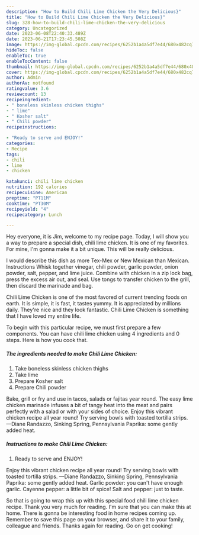 ```yaml
---
description: "How to Build Chili Lime Chicken the Very Delicious}"
title: "How to Build Chili Lime Chicken the Very Delicious}"
slug: 328-how-to-build-chili-lime-chicken-the-very-delicious
category: Uncategorized
date: 2023-06-08T22:40:33.489Z
date: 2023-06-21T17:23:45.508Z
image: https://img-global.cpcdn.com/recipes/6252b1a4a5df7e44/680x482cq70/chili-lime-chicken-recipe-main-photo.jpg
hideToc: false
enableToc: true
enableTocContent: false
thumbnail: https://img-global.cpcdn.com/recipes/6252b1a4a5df7e44/680x482cq70/chili-lime-chicken-recipe-main-photo.jpg
cover: https://img-global.cpcdn.com/recipes/6252b1a4a5df7e44/680x482cq70/chili-lime-chicken-recipe-main-photo.jpg
author: Admin
authorAv: notfound
ratingvalue: 3.6
reviewcount: 13
recipeingredient:
- " boneless skinless chicken thighs"
- " lime"
- " Kosher salt"
- " Chili powder"
recipeinstructions:

- "Ready to serve and ENJOY!"
categories:
- Recipe
tags:
- chili
- lime
- chicken

katakunci: chili lime chicken 
nutrition: 192 calories
recipecuisine: American
preptime: "PT11M"
cooktime: "PT30M"
recipeyield: "4"
recipecategory: Lunch

---
```



Hey everyone, it is Jim, welcome to my recipe page. Today, I will show you a way to prepare a special dish, chili lime chicken. It is one of my favorites. For mine, I'm gonna make it a bit unique. This will be really delicious.

I would describe this dish as more Tex-Mex or New Mexican than Mexican. Instructions Whisk together vinegar, chili powder, garlic powder, onion powder, salt, pepper, and lime juice. Combine with chicken in a zip lock bag, press the excess air out, and seal. Use tongs to transfer chicken to the grill, then discard the marinade and bag.

Chili Lime Chicken is one of the most favored of current trending foods on earth. It is simple, it is fast, it tastes yummy. It is appreciated by millions daily. They're nice and they look fantastic. Chili Lime Chicken is something that I have loved my entire life.


To begin with this particular recipe, we must first prepare a few components. You can have chili lime chicken using 4 ingredients and 0 steps. Here is how you cook that.

<!--inarticleads1-->

##### The ingredients needed to make Chili Lime Chicken:

1. Take  boneless skinless chicken thighs
1. Take  lime
1. Prepare  Kosher salt
1. Prepare  Chili powder


Bake, grill or fry and use in tacos, salads or fajitas year round. The easy lime chicken marinade infuses a bit of tangy heat into the meat and pairs perfectly with a salad or with your sides of choice. Enjoy this vibrant chicken recipe all year round! Try serving bowls with toasted tortilla strips. —Diane Randazzo, Sinking Spring, Pennsylvania Paprika: some gently added heat. 

<!--inarticleads2-->

##### Instructions to make Chili Lime Chicken:


1. Ready to serve and ENJOY!

Enjoy this vibrant chicken recipe all year round! Try serving bowls with toasted tortilla strips. —Diane Randazzo, Sinking Spring, Pennsylvania Paprika: some gently added heat. Garlic powder: you can&#39;t have enough garlic. Cayenne pepper: a little bit of spice! Salt and pepper: just to taste. 

So that is going to wrap this up with this special food chili lime chicken recipe. Thank you very much for reading. I'm sure that you can make this at home. There is gonna be interesting food in home recipes coming up. Remember to save this page on your browser, and share it to your family, colleague and friends. Thanks again for reading. Go on get cooking!
